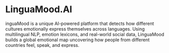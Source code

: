 # LinguaMood.AI
inguaMood is a unique AI-powered platform that detects how different cultures emotionally express themselves across languages. Using multilingual NLP, emotion lexicons, and real-world social data, LinguaMood builds a global emotional map  uncovering how people from different countries feel, speak, and express.
